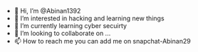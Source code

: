 - 👋 Hi, I’m @Abinan1392
- 👀 I’m interested in hacking and learning new things 
- 🌱 I’m currently learning cyber secuirty
- 💞️ I’m looking to collaborate on ...
- 📫 How to reach me you can add me on snapchat-Abinan29

<!---
Abinan1392/Abinan1392 is a ✨ special ✨ repository because its `README.md` (this file) appears on your GitHub profile.
You can click the Preview link to take a look at your changes.
--->
